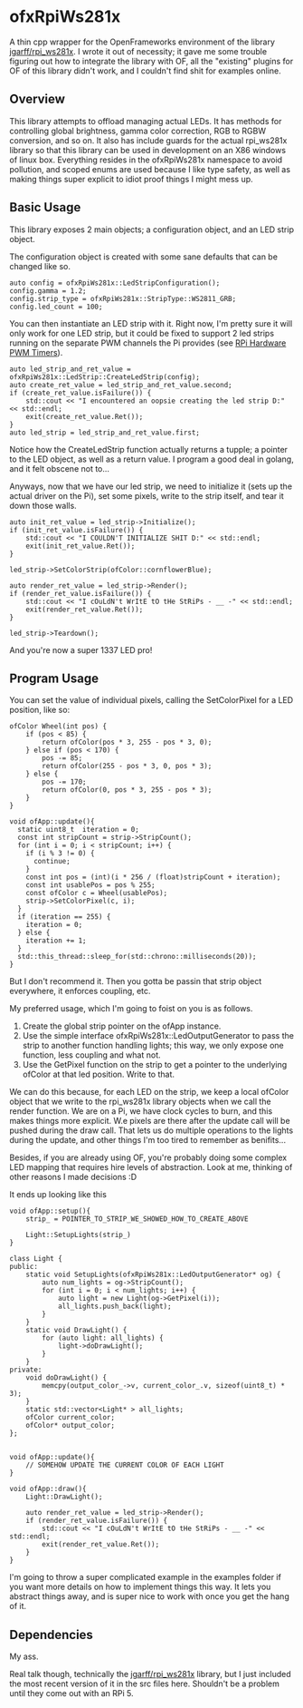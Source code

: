 # ofxRpiWs281x

A thin cpp wrapper for the OpenFrameworks environment of the library [jgarff/rpi_ws281x](https://github.com/jgarff/rpi_ws281x). I wrote it out of necessity; it gave me some trouble figuring out how to integrate the library with OF, all the "existing" plugins for OF of this library didn't work, and I couldn't find shit for examples online.

## Overview

This library attempts to offload managing actual LEDs. It has methods for controlling global brightness, gamma color correction, RGB to RGBW conversion, and so on. It also has include guards for the actual rpi_ws281x library so that this library can be used in development on an X86 windows of linux box. Everything resides in the ofxRpiWs281x namespace to avoid pollution, and scoped enums are used because I like type safety, as well as making things super explicit to idiot proof things I might mess up.

## Basic Usage

This library exposes 2 main objects; a configuration object, and an LED strip object. 


The configuration object is created with some sane defaults that can be changed like so.


```
auto config = ofxRpiWs281x::LedStripConfiguration();
config.gamma = 1.2;
config.strip_type = ofxRpiWs281x::StripType::WS2811_GRB;
config.led_count = 100;
```

You can then instantiate an LED strip with it. Right now, I'm pretty sure it will only work for one LED strip, but it could be fixed to support 2 led strips running on the separate PWM channels the Pi provides (see [RPi Hardware PWM Timers](https://jumpnowtek.com/rpi/Using-the-Raspberry-Pi-Hardware-PWM-timers.html)).

```
auto led_strip_and_ret_value = ofxRpiWs281x::LedStrip::CreateLedStrip(config);
auto create_ret_value = led_strip_and_ret_value.second;
if (create_ret_value.isFailure()) {
	std::cout << "I encountered an oopsie creating the led strip D:" << std::endl;
	exit(create_ret_value.Ret());
}
auto led_strip = led_strip_and_ret_value.first;
```

Notice how the CreateLedStrip function actually returns a tupple; a pointer to the LED object, as well as a return value. I program a good deal in golang, and it felt obscene not to...

Anyways, now that we have our led strip, we need to initialize it (sets up the actual driver on the Pi), set some pixels, write to the strip itself, and tear it down those walls.

```
auto init_ret_value = led_strip->Initialize();
if (init_ret_value.isFailure()) {
	std::cout << "I COULDN'T INITIALIZE SHIT D:" << std::endl;
	exit(init_ret_value.Ret());
}

led_strip->SetColorStrip(ofColor::cornflowerBlue);

auto render_ret_value = led_strip->Render();
if (render_ret_value.isFailure()) {
	std::cout << "I cOuLdN't WrItE tO tHe StRiPs - __ -" << std::endl;
	exit(render_ret_value.Ret());
}

led_strip->Teardown();
```

And you're now a super 1337 LED pro!

## Program Usage

You can set the value of individual pixels, calling the SetColorPixel for a LED position, like so:

```
ofColor Wheel(int pos) {
    if (pos < 85) {
        return ofColor(pos * 3, 255 - pos * 3, 0);
    } else if (pos < 170) {
        pos -= 85;
        return ofColor(255 - pos * 3, 0, pos * 3);
    } else {
        pos -= 170;
        return ofColor(0, pos * 3, 255 - pos * 3);
    }
}

void ofApp::update(){
  static uint8_t  iteration = 0;
  const int stripCount = strip->StripCount();
  for (int i = 0; i < stripCount; i++) {
    if (i % 3 != 0) {
      continue;
    }
    const int pos = (int)(i * 256 / (float)stripCount + iteration);
    const int usablePos = pos % 255;
    const ofColor c = Wheel(usablePos);
    strip->SetColorPixel(c, i); 
  }
  if (iteration == 255) {
    iteration = 0;
  } else {
    iteration += 1;
  }
  std::this_thread::sleep_for(std::chrono::milliseconds(20));
}
```

But I don't recommend it. Then you gotta be passin that strip object everywhere, it enforces coupling, etc.

My preferred  usage, which I'm going to foist on you is as follows.

1. Create the global strip pointer on the ofApp instance.
2. Use the simple interface ofxRpiWs281x::LedOutputGenerator to pass the strip to another function handling lights; this way, we only expose one function, less coupling and what not.
3. Use the GetPixel function on the strip to get a pointer to the underlying ofColor at that led position. Write to that.

We can do this because, for each LED on the strip, we keep a local ofColor object that we write to the rpi_ws281x library objects when we call the render function. We are on a Pi, we have clock cycles to burn, and this makes things more explicit. W.e pixels are there after the update call will be pushed during the draw call. That lets us do multiple operations to the lights during the update, and other things I'm too tired to remember as benifits... 

Besides, if you are already using OF, you're probably doing some complex LED mapping that requires hire levels of abstraction. Look at me, thinking of other reasons I made decisions :D

It ends up looking like this

```
void ofApp::setup(){
	strip_ = POINTER_TO_STRIP_WE_SHOWED_HOW_TO_CREATE_ABOVE

	Light::SetupLights(strip_)
}

class Light {
public:
	static void SetupLights(ofxRpiWs281x::LedOutputGenerator* og) {
		auto num_lights = og->StripCount();
		for (int i = 0; i < num_lights; i++) {
			auto light = new Light(og->GetPixel(i));
			all_lights.push_back(light);
		}
	}
	static void DrawLight() {
		for (auto light: all_lights) {
			light->doDrawLight();
		}
	}
private:
	void doDrawLight() {
		memcpy(output_color_->v, current_color_.v, sizeof(uint8_t) * 3);
	}
	static std::vector<Light* > all_lights;
	ofColor current_color;
	ofColor* output_color;
};


void ofApp::update(){
	// SOMEHOW UPDATE THE CURRENT COLOR OF EACH LIGHT
}

void ofApp::draw(){
	Light::DrawLight();
	
	auto render_ret_value = led_strip->Render();
	if (render_ret_value.isFailure()) {
		std::cout << "I cOuLdN't WrItE tO tHe StRiPs - __ -" << std::endl;
		exit(render_ret_value.Ret());
	}
}

```

I'm going to throw a super complicated example in the examples folder if you want more details on how to implement things this way. It lets you abstract things away, and is super nice to work with once you get the hang of it.


## Dependencies

My ass.

Real talk though, technically the [jgarff/rpi_ws281x](https://github.com/jgarff/rpi_ws281x) library, but I just included the most recent version of it in the src files here. Shouldn't be a problem until they come out with an RPi 5.